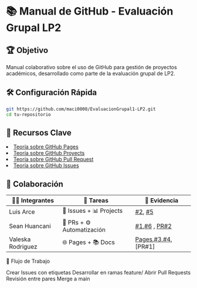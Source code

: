# 📚 Manual de GitHub - Evaluación Grupal LP2

## 🏆 Objetivo
Manual colaborativo sobre el uso de GitHub para gestión de proyectos académicos, desarrollado como parte de la evaluación grupal de LP2.

## 🛠️ Configuración Rápida
```bash
git https://github.com/maci0000/EvaluacionGrupal1-LP2.git
cd tu-repositorio
```

## 📌 Recursos Clave
<li><a href="github_pages.md">Teoría sobre GitHub Pages</a></li>
<li><a href="*---*">Teoría sobre GitHub Proyects</a></li>
<li><a href="*---*">Teoría sobre GitHub Pull Request</a></li>
<li><a href="*---*">Teoría sobre GitHub Issues</a></li>

## 👥 Colaboración
| 🧑‍💻 Integrantes       | 📌 Tareas                  | 🔗 Evidencia            |
|----------------------|----------------------------|-------------------------|
| Luis Arce            | 🐞 Issues + 📊 Projects    | [#2](#), [#5](#)        |
| Sean Huancani        | 🔀 PRs + ⚙️ Automatización | [#1](#),[#6](#) , [PR#2](#)      |
| Valeska Rodriguez    | 🌐 Pages + 📚 Docs         | [Pages](#),[#3](#),[#4](#),[PR#1] |

🔄 Flujo de Trabajo

Crear Issues con etiquetas
Desarrollar en ramas feature/
Abrir Pull Requests
Revisión entre pares
Merge a main